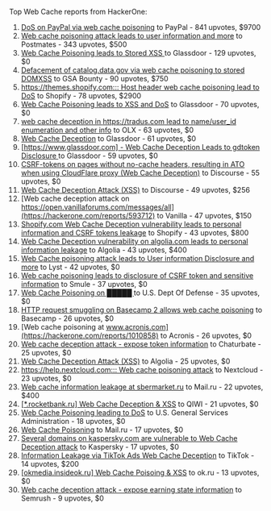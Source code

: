 Top Web Cache reports from HackerOne:

1. [DoS on PayPal via web cache poisoning](https://hackerone.com/reports/622122) to PayPal - 841 upvotes, $9700
2. [Web cache poisoning attack leads to user information and more](https://hackerone.com/reports/492841) to Postmates - 343 upvotes, $500
3. [Web Cache Poisoning leads to Stored XSS ](https://hackerone.com/reports/1424094) to Glassdoor - 129 upvotes, $0
4. [Defacement of catalog.data.gov via web cache poisoning to stored DOMXSS](https://hackerone.com/reports/303730) to GSA Bounty - 90 upvotes, $750
5. [https://themes.shopify.com::: Host header web cache poisoning lead to DoS](https://hackerone.com/reports/1096609) to Shopify - 78 upvotes, $2900
6. [Web Cache Poisoning leads to XSS and DoS](https://hackerone.com/reports/1621540) to Glassdoor - 70 upvotes, $0
7. [web cache deception in https://tradus.com lead to name/user_id enumeration and other info](https://hackerone.com/reports/537564) to OLX - 63 upvotes, $0
8. [Web Cache Deception](https://hackerone.com/reports/2265400) to Glassdoor - 61 upvotes, $0
9. [[https://www.glassdoor.com] -  Web Cache Deception Leads to gdtoken Disclosure ](https://hackerone.com/reports/1343086) to Glassdoor - 59 upvotes, $0
10. [CSRF-tokens on pages without no-cache headers, resulting in ATO when using CloudFlare proxy (Web Cache Deception)](https://hackerone.com/reports/260697) to Discourse - 55 upvotes, $0
11. [Web Cache Deception Attack (XSS)](https://hackerone.com/reports/394016) to Discourse - 49 upvotes, $256
12. [Web cache deception attack on https://open.vanillaforums.com/messages/all](https://hackerone.com/reports/593712) to Vanilla - 47 upvotes, $150
13. [Shopify.com Web Cache Deception vulnerability leads to personal information and CSRF tokens leakage](https://hackerone.com/reports/1271944) to Shopify - 43 upvotes, $800
14. [Web Cache Deception vulnerability on algolia.com leads to personal information leakage](https://hackerone.com/reports/1530066) to Algolia - 43 upvotes, $400
15. [Web Cache poisoning attack leads to User information Disclosure and more](https://hackerone.com/reports/631589) to Lyst - 42 upvotes, $0
16. [Web cache poisoning leads to disclosure of CSRF token and sensitive information](https://hackerone.com/reports/504514) to Smule - 37 upvotes, $0
17. [Web Cache Poisoning on  █████ ](https://hackerone.com/reports/1183263) to U.S. Dept Of Defense - 35 upvotes, $0
18. [HTTP request smuggling on Basecamp 2 allows web cache poisoning](https://hackerone.com/reports/919175) to Basecamp - 26 upvotes, $0
19. [Web cache poisoning at www.acronis.com](https://hackerone.com/reports/1010858) to Acronis - 26 upvotes, $0
20. [Web cache deception attack - expose token information](https://hackerone.com/reports/397508) to Chaturbate - 25 upvotes, $0
21. [Web Cache Deception Attack (XSS)](https://hackerone.com/reports/504261) to Algolia - 25 upvotes, $0
22. [https://help.nextcloud.com::: Web cache poisoning attack](https://hackerone.com/reports/429747) to Nextcloud - 23 upvotes, $0
23. [Web cache information leakage at sbermarket.ru](https://hackerone.com/reports/893353) to Mail.ru - 22 upvotes, $400
24. [[*.rocketbank.ru] Web Cache Deception & XSS](https://hackerone.com/reports/415168) to QIWI - 21 upvotes, $0
25. [Web Cache Poisoning leading to DoS](https://hackerone.com/reports/1346618) to U.S. General Services Administration - 18 upvotes, $0
26. [Web Cache Poisoning](https://hackerone.com/reports/534297) to Mail.ru - 17 upvotes, $0
27. [Several domains on kaspersky.com are vulnerable to Web Cache Deception attack](https://hackerone.com/reports/1185028) to Kaspersky - 17 upvotes, $0
28. [Information Leakage via TikTok Ads Web Cache Deception](https://hackerone.com/reports/1484468) to TikTok - 14 upvotes, $200
29. [[okmedia.insideok.ru] Web Cache Poisoing & XSS](https://hackerone.com/reports/550266) to ok.ru - 13 upvotes, $0
30. [Web cache deception attack - expose earning state information](https://hackerone.com/reports/439021) to Semrush - 9 upvotes, $0
